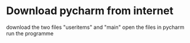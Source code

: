 # Download pycharm from internet
download the two files "useritems" and "main"
open the files in pycharm
run the programme
